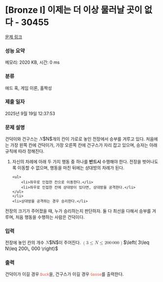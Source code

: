 # [Bronze I] 이제는 더 이상 물러날 곳이 없다 - 30455 

[문제 링크](https://www.acmicpc.net/problem/30455) 

### 성능 요약

메모리: 2020 KB, 시간: 0 ms

### 분류

애드 혹, 게임 이론, 홀짝성

### 제출 일자

2025년 9월 19일 12:37:53

### 문제 설명

<p>건덕이와 건구스는 <mjx-container class="MathJax" jax="CHTML" style="font-size: 109%; position: relative;"><mjx-math class="MJX-TEX" aria-hidden="true"><mjx-mi class="mjx-i"><mjx-c class="mjx-c1D441 TEX-I"></mjx-c></mjx-mi></mjx-math><mjx-assistive-mml unselectable="on" display="inline"><math xmlns="http://www.w3.org/1998/Math/MathML"><mi>N</mi></math></mjx-assistive-mml><span aria-hidden="true" class="no-mathjax mjx-copytext">$N$</span></mjx-container>개의 칸이 가로로 놓인 전장에서 승부를 겨루고 있다. 처음에는 가장 왼쪽 칸에 건덕이가, 가장 오른쪽 칸에 건구스가 자리 잡고 있으며, 승자는 아래 규칙에 따라 정해진다.</p>

<ol>
	<li>자신의 차례에 아래 두 가지 행동 중 하나를 <strong>반드시</strong> 수행해야 한다. 전장을 벗어나도록 이동할 수 없으며, 행동을 마친 뒤에는 상대방의 차례가 된다.

	<ul>
		<li>좌우로 인접한 칸으로 이동한다.</li>
		<li>좌우로 인접한 칸에 상대방이 있다면, 상대방을 공격한다.</li>
	</ul>
	</li>
	<li>상대방을 공격하는 경우 승리한다.</li>
</ol>

<p>전장의 크기가 주어졌을 때, 누가 승리하는지 판단하자. 둘 다 최선을 다해서 승부를 겨루며, 처음 행동을 수행하는 사람은 건덕이다.</p>

### 입력 

 <p>전장에 놓인 칸의 개수 <mjx-container class="MathJax" jax="CHTML" style="font-size: 109%; position: relative;"><mjx-math class="MJX-TEX" aria-hidden="true"><mjx-mi class="mjx-i"><mjx-c class="mjx-c1D441 TEX-I"></mjx-c></mjx-mi></mjx-math><mjx-assistive-mml unselectable="on" display="inline"><math xmlns="http://www.w3.org/1998/Math/MathML"><mi>N</mi></math></mjx-assistive-mml><span aria-hidden="true" class="no-mathjax mjx-copytext">$N$</span></mjx-container>이 주어진다. <mjx-container class="MathJax" jax="CHTML" style="font-size: 109%; position: relative;"><mjx-math class="MJX-TEX" aria-hidden="true"><mjx-mrow><mjx-mo class="mjx-n"><mjx-c class="mjx-c28"></mjx-c></mjx-mo><mjx-mn class="mjx-n"><mjx-c class="mjx-c33"></mjx-c></mjx-mn><mjx-mo class="mjx-n" space="4"><mjx-c class="mjx-c2264"></mjx-c></mjx-mo><mjx-mi class="mjx-i" space="4"><mjx-c class="mjx-c1D441 TEX-I"></mjx-c></mjx-mi><mjx-mo class="mjx-n" space="4"><mjx-c class="mjx-c2264"></mjx-c></mjx-mo><mjx-mn class="mjx-n" space="4"><mjx-c class="mjx-c32"></mjx-c><mjx-c class="mjx-c30"></mjx-c><mjx-c class="mjx-c30"></mjx-c></mjx-mn><mjx-mstyle><mjx-mspace style="width: 0.167em;"></mjx-mspace></mjx-mstyle><mjx-mn class="mjx-n"><mjx-c class="mjx-c30"></mjx-c><mjx-c class="mjx-c30"></mjx-c><mjx-c class="mjx-c30"></mjx-c></mjx-mn><mjx-mo class="mjx-n"><mjx-c class="mjx-c29"></mjx-c></mjx-mo></mjx-mrow></mjx-math><mjx-assistive-mml unselectable="on" display="inline"><math xmlns="http://www.w3.org/1998/Math/MathML"><mrow data-mjx-texclass="INNER"><mo data-mjx-texclass="OPEN">(</mo><mn>3</mn><mo>≤</mo><mi>N</mi><mo>≤</mo><mn>200</mn><mstyle scriptlevel="0"><mspace width="0.167em"></mspace></mstyle><mn>000</mn><mo data-mjx-texclass="CLOSE">)</mo></mrow></math></mjx-assistive-mml><span aria-hidden="true" class="no-mathjax mjx-copytext">$\left( 3\leq N\leq 200\, 000 \right)$</span> </mjx-container></p>

### 출력 

 <p>건덕이가 이길 경우 <span style="color:#e74c3c;"><code>Duck</code></span>을, 건구스가 이길 경우 <span style="color:#e74c3c;"><code>Goose</code></span>를 출력한다.</p>

